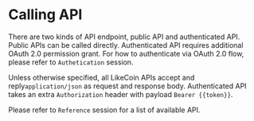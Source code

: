 # Calling API

There are two kinds of API endpoint, public API and authenticated API.  Public APIs can be called directly. Authenticated API requires additional OAuth 2.0 permission grant. For how to authenticate via OAuth 2.0 flow, please refer to `Authetication` session.  

Unless otherwise specified, all LikeCoin APIs accept and reply`application/json` as request and response body. Authenticated API takes an extra `Authorization` header with payload `Bearer {{token}}`.

Please refer to `Reference` session for a list of available API.



